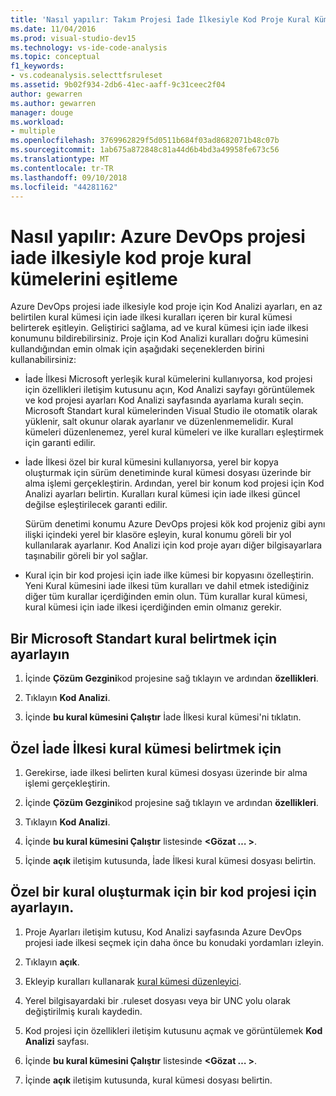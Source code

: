 ```yaml
---
title: 'Nasıl yapılır: Takım Projesi İade İlkesiyle Kod Proje Kural Kümelerini Eşitleme'
ms.date: 11/04/2016
ms.prod: visual-studio-dev15
ms.technology: vs-ide-code-analysis
ms.topic: conceptual
f1_keywords:
- vs.codeanalysis.selecttfsruleset
ms.assetid: 9b02f934-2db6-41ec-aaff-9c31ceec2f04
author: gewarren
ms.author: gewarren
manager: douge
ms.workload:
- multiple
ms.openlocfilehash: 3769962829f5d0511b684f03ad8682071b48c07b
ms.sourcegitcommit: 1ab675a872848c81a44d6b4bd3a49958fe673c56
ms.translationtype: MT
ms.contentlocale: tr-TR
ms.lasthandoff: 09/10/2018
ms.locfileid: "44281162"
---
```

# <a name="how-to-synchronize-code-project-rule-sets-with-an-azure-devops-project-check-in-policy"></a>Nasıl yapılır: Azure DevOps projesi iade ilkesiyle kod proje kural kümelerini eşitleme

Azure DevOps projesi iade ilkesiyle kod proje için Kod Analizi ayarları, en az belirtilen kural kümesi için iade ilkesi kuralları içeren bir kural kümesi belirterek eşitleyin. Geliştirici sağlama, ad ve kural kümesi için iade ilkesi konumunu bildirebilirsiniz. Proje için Kod Analizi kuralları doğru kümesini kullandığından emin olmak için aşağıdaki seçeneklerden birini kullanabilirsiniz:

-   İade İlkesi Microsoft yerleşik kural kümelerini kullanıyorsa, kod projesi için özellikleri iletişim kutusunu açın, Kod Analizi sayfayı görüntülemek ve kod projesi ayarları Kod Analizi sayfasında ayarlama kuralı seçin. Microsoft Standart kural kümelerinden Visual Studio ile otomatik olarak yüklenir, salt okunur olarak ayarlanır ve düzenlenmemelidir. Kural kümeleri düzenlenemez, yerel kural kümeleri ve ilke kuralları eşleştirmek için garanti edilir.

-   İade İlkesi özel bir kural kümesini kullanıyorsa, yerel bir kopya oluşturmak için sürüm denetiminde kural kümesi dosyası üzerinde bir alma işlemi gerçekleştirin. Ardından, yerel bir konum kod projesi için Kod Analizi ayarları belirtin. Kuralları kural kümesi için iade ilkesi güncel değilse eşleştirilecek garanti edilir.

     Sürüm denetimi konumu Azure DevOps projesi kök kod projeniz gibi aynı ilişki içindeki yerel bir klasöre eşleyin, kural konumu göreli bir yol kullanılarak ayarlanır. Kod Analizi için kod proje ayarı diğer bilgisayarlara taşınabilir göreli bir yol sağlar.

-   Kural için bir kod projesi için iade ilke kümesi bir kopyasını özelleştirin. Yeni Kural kümesini iade ilkesi tüm kuralları ve dahil etmek istediğiniz diğer tüm kurallar içerdiğinden emin olun. Tüm kurallar kural kümesi, kural kümesi için iade ilkesi içerdiğinden emin olmanız gerekir.

## <a name="to-specify-a-microsoft-standard-rule-set"></a>Bir Microsoft Standart kural belirtmek için ayarlayın

1.  İçinde **Çözüm Gezgini**kod projesine sağ tıklayın ve ardından **özellikleri**.

2.  Tıklayın **Kod Analizi**.

3.  İçinde **bu kural kümesini Çalıştır** İade İlkesi kural kümesi'ni tıklatın.

## <a name="to-specify-a-custom-check-in-policy-rule-set"></a>Özel İade İlkesi kural kümesi belirtmek için

1.  Gerekirse, iade ilkesi belirten kural kümesi dosyası üzerinde bir alma işlemi gerçekleştirin.

2.  İçinde **Çözüm Gezgini**kod projesine sağ tıklayın ve ardından **özellikleri**.

3.  Tıklayın **Kod Analizi**.

4.  İçinde **bu kural kümesini Çalıştır** listesinde  **\<Gözat … >**.

5.  İçinde **açık** iletişim kutusunda, İade İlkesi kural kümesi dosyası belirtin.

## <a name="to-create-a-custom-rule-set-for-a-code-project"></a>Özel bir kural oluşturmak için bir kod projesi için ayarlayın.

1.  Proje Ayarları iletişim kutusu, Kod Analizi sayfasında Azure DevOps projesi iade ilkesi seçmek için daha önce bu konudaki yordamları izleyin.

2.  Tıklayın **açık**.

3.  Ekleyip kuralları kullanarak [kural kümesi düzenleyici](../code-quality/working-in-the-code-analysis-rule-set-editor.md).

4.  Yerel bilgisayardaki bir .ruleset dosyası veya bir UNC yolu olarak değiştirilmiş kuralı kaydedin.

5.  Kod projesi için özellikleri iletişim kutusunu açmak ve görüntülemek **Kod Analizi** sayfası.

6.  İçinde **bu kural kümesini Çalıştır** listesinde  **\<Gözat … >**.

7.  İçinde **açık** iletişim kutusunda, kural kümesi dosyası belirtin.